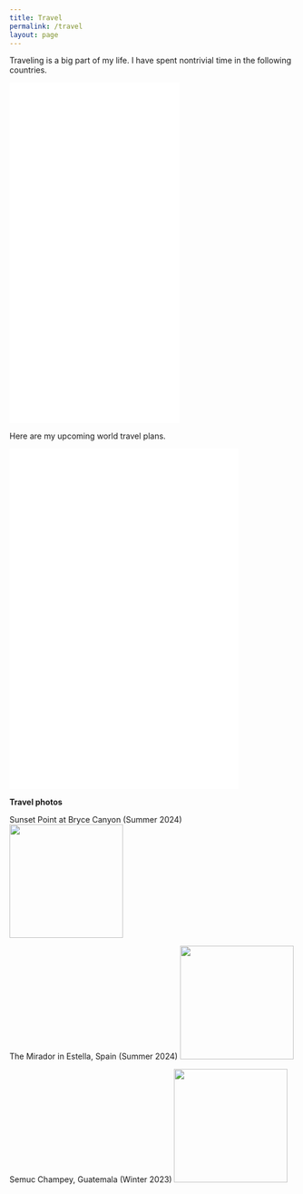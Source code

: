 ```yaml
---
title: Travel
permalink: /travel
layout: page
---
```

Traveling is a big part of my life. I have spent nontrivial time in the following countries.
<iframe src="highlighted_countries_map.html width="80%" height="600px" frameborder="0"></iframe>



Here are my upcoming world travel plans.
<iframe src="AutoCentered_Map_Route.html" width="80%" height="600px" frameborder="0"></iframe>

**Travel photos**


Sunset Point at Bryce Canyon (Summer 2024)
<img src="me-in-bryce-canyon.jpeg" width="200" height="auto" />

The Mirador in Estella, Spain (Summer 2024)
<img src="me-in-spain.JPG" width="200" height="auto"/>


Semuc Champey, Guatemala (Winter 2023)
<img src="semuc-champey.jpeg" width="200" height="auto"/>

